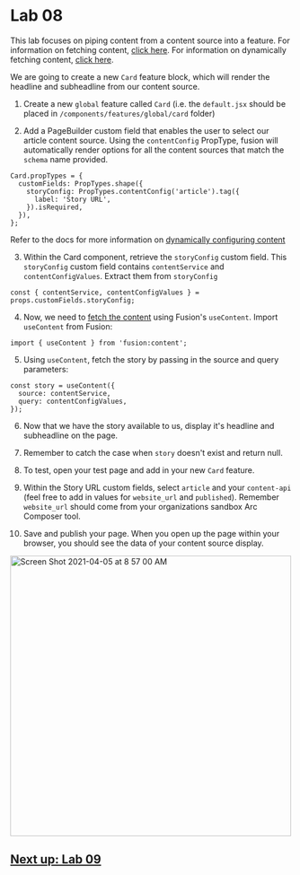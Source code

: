 # Lab 08

This lab focuses on piping content from a content source into a feature. For information on fetching content, [click here](https://redirector.arcpublishing.com/alc/arc-products/pagebuilder/fusion/documentation/recipes/fetching-content-with-hooks.md?version=2.7). For information on dynamically fetching content, [click here](https://redirector.arcpublishing.com/alc/arc-products/pagebuilder/fusion/documentation/recipes/dynamically-configuring-content-with-hooks.md). 

We are going to create a new `Card` feature block, which will render the headline and subheadline from our content source.

1. Create a new `global` feature called `Card` (i.e. the `default.jsx` should be placed in `/components/features/global/card` folder)

2. Add a PageBuilder custom field that enables the user to select our article content source. Using the `contentConfig` PropType, fusion will automatically render options for all the content sources that match the `schema` name provided.
```
Card.propTypes = {
  customFields: PropTypes.shape({
    storyConfig: PropTypes.contentConfig('article').tag({
      label: 'Story URL',
    }).isRequired,
  }),
};
```
Refer to the docs for more information on [dynamically configuring content](https://redirector.arcpublishing.com/alc/arc-products/pagebuilder/fusion/documentation/recipes/dynamically-configuring-content-with-hooks.md)

3. Within the Card component, retrieve the `storyConfig` custom field. This `storyConfig` custom field contains `contentService` and `contentConfigValues`. Extract them from `storyConfig` 

```
const { contentService, contentConfigValues } = props.customFields.storyConfig;
```

4. Now, we need to [fetch the content](https://redirector.arcpublishing.com/alc/arc-products/pagebuilder/fusion/documentation/recipes/fetching-content-with-hooks.md) using Fusion's `useContent`. Import `useContent` from Fusion:
```
import { useContent } from 'fusion:content';
```

5. Using `useContent`, fetch the story by passing in the source and query parameters:
```
const story = useContent({
  source: contentService,
  query: contentConfigValues,
});
```

6. Now that we have the story available to us, display it's headline and subheadline on the page.

7. Remember to catch the case when `story` doesn't exist and return null.

8. To test, open your test page and add in your new `Card` feature.

9. Within the Story URL custom fields, select `article` and your `content-api` (feel free to add in values for `website_url` and `published`). Remember `website_url` should come from your organizations sandbox Arc Composer tool.

10. Save and publish your page. When you open up the page within your browser, you should see the data of your content source display.

<img width="500" alt="Screen Shot 2021-04-05 at 8 57 00 AM" src="https://user-images.githubusercontent.com/39777478/113576128-fb8bdd80-95ec-11eb-9ccf-35751cd4bde0.png">


## [Next up: Lab 09](https://github.com/wapopartners/Fusion-Training-User-Stories/tree/lab-09)
